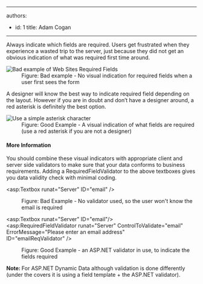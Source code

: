 

---
authors:
  - id: 1
    title: Adam Cogan
---




<span class='intro'> <p>Always indicate which fields are required. Users get frustrated when they experience a wasted trip to the server, just because they did not get an obvious indication of what was required first time around.</p> </span>

<dl class="badImage"><dt><img src="/PublishingImages/Required-field_Bad-example.jpg" alt="Bad example of Web Sites Required Fields" /></dt><dd>Figure&#58; Bad example - No visual indication for required fields when a user first sees the form</dd></dl><p>A designer will know the best way to indicate required field depending on the layout. However if you are in doubt and don’t have a designer around, a red asterisk is definitely the best option.</p><dl class="goodImage"><dt><img src="/PublishingImages/Redstar_Good-example.jpg" alt="Use a simple asterisk character" /></dt><dd>Figure&#58; Good Example - A visual indication of what fields are required (use a red asterisk if you are not a designer)</dd></dl><h4>More Information</h4><p>You should combine these visual indicators with appropriate client and server side validators to make sure that your data conforms to business requirements. Adding a RequiredFieldValidator to the above textboxes gives you data validity check with minimal coding.</p><dl class="badImage"><dt><p class="ssw15-rteElement-CodeArea">&lt;asp&#58;Textbox runat=&quot;Server&quot; ID=&quot;email&quot; /&gt;</p></dt><dd>Figure&#58; Bad Example - No validator used, so the user won't know the email is required</dd></dl><dl class="goodImage"><dt><p class="ssw15-rteElement-CodeArea">&lt;asp&#58;Textbox runat=&quot;Server&quot; ID=&quot;email&quot;/&gt;
    <br>&lt;asp&#58;RequiredFieldValidator runat=&quot;Server&quot; ControlToValidate=&quot;email&quot; ErrorMessage=&quot;Please enter an email address&quot;
    <br>ID=&quot;emailReqValidator&quot; /&gt;</p></dt><dd>Figure&#58; Good Example - an ASP.NET validator in use, to indicate the fields required</dd></dl><div class="greyBox"><p><strong>Note&#58; </strong>For ASP.NET Dynamic Data although validation is done differently (under the covers it is using a field template + the ASP.NET validator).​</p></div>


